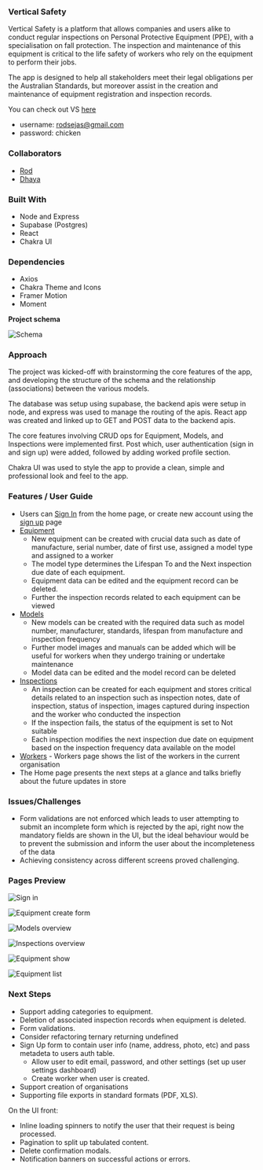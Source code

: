 ### Vertical Safety

Vertical Safety is a platform that allows companies and users alike to conduct regular inspections on Personal Protective Equipment (PPE), with a specialisation on fall protection. The inspection and maintenance of this equipment is critical to the life safety of workers who rely on the equipment to perform their jobs.

The app is designed to help all stakeholders meet their legal obligations per the Australian Standards, but moreover assist in the creation and maintenance of equipment registration and inspection records.

You can check out VS [here](https://vs-app.netlify.app/#/signin)

- username: rodsejas@gmail.com
- password: chicken

### Collaborators


- [Rod](https://github.com/rodsejas)
- [Dhaya](https://github.com/Dhaya94)

### Built With

- Node and Express
- Supabase (Postgres)
- React
- Chakra UI

### Dependencies

- Axios
- Chakra Theme and Icons
- Framer Motion
- Moment

**Project schema**

![Schema](https://icxujcstmvzimkufacay.supabase.co/storage/v1/object/public/vs/readme/Schema.png?t=2022-05-31T13%3A22%3A03.557Z)

### Approach

The project was kicked-off with brainstorming the core features of the app, and developing the structure of the schema and the relationship (associations) between the various models.

The database was setup using supabase, the backend apis were setup in node, and express was used to manage the routing of the apis. React app was created and linked up to GET and POST data to the backend apis.

The core features involving CRUD ops for Equipment, Models, and Inspections were implemented first. Post which, user authentication (sign in and sign up) were added, followed by adding worked profile section.

Chakra UI was used to style the app to provide a clean, simple and professional look and feel to the app.

### **Features / User Guide**

- Users can [Sign In](https://vs-app.netlify.app/#/signin) from the home page, or create new account using the [sign up](https://vs-app.netlify.app/#/signup) page
- [Equipment](https://vs-app.netlify.app/#/equipments)
  - New equipment can be created with crucial data such as date of manufacture, serial number, date of first use, assigned a model type and assigned to a worker
  - The model type determines the Lifespan To and the Next inspection due date of each equipment.
  - Equipment data can be edited and the equipment record can be deleted.
  - Further the inspection records related to each equipment can be viewed
- [Models](https://vs-app.netlify.app/#/models)
  - New models can be created with the required data such as model number, manufacturer, standards, lifespan from manufacture and inspection frequency
  - Further model images and manuals can be added which will be useful for workers when they undergo training or undertake maintenance
  - Model data can be edited and the model record can be deleted
- [Inspections](https://vs-app.netlify.app/#/inspections)
  - An inspection can be created for each equipment and stores critical details related to an inspection such as inspection notes, date of inspection, status of inspection, images captured during inspection and the worker who conducted the inspection
  - If the inspection fails, the status of the equipment is set to Not suitable
  - Each inspection modifies the next inspection due date on equipment based on the inspection frequency data available on the model
- [Workers](https://vs-app.netlify.app/#/workers) - Workers page shows the list of the workers in the current organisation
- The Home page presents the next steps at a glance and talks briefly about the future updates in store

### Issues/Challenges

- Form validations are not enforced which leads to user attempting to submit an incomplete form which is rejected by the api, right now the mandatory fields are shown in the UI, but the ideal behaviour would be to prevent the submission and inform the user about the incompleteness of the data
- Achieving consistency across different screens proved challenging.

### Pages Preview

![Sign in](https://icxujcstmvzimkufacay.supabase.co/storage/v1/object/public/vs/readme/vs1?t=2022-05-31T13%3A17%3A54.081Z)

![Equipment create form](https://icxujcstmvzimkufacay.supabase.co/storage/v1/object/public/vs/readme/vs2?t=2022-05-31T13%3A18%3A02.756Z)

![Models overview](https://icxujcstmvzimkufacay.supabase.co/storage/v1/object/public/vs/readme/vs3?t=2022-05-31T13%3A20%3A39.123Z)

![Inspections overview](https://icxujcstmvzimkufacay.supabase.co/storage/v1/object/public/vs/readme/vs4?t=2022-05-31T13%3A21%3A02.726Z)

![Equipment show](https://icxujcstmvzimkufacay.supabase.co/storage/v1/object/public/vs/readme/vs5?t=2022-05-31T13%3A21%3A25.861Z)

![Equipment list](https://icxujcstmvzimkufacay.supabase.co/storage/v1/object/public/vs/readme/vs6?t=2022-05-31T13%3A21%3A37.715Z)

### Next Steps

- Support adding categories to equipment.
- Deletion of associated inspection records when equipment is deleted.
- Form validations.
- Consider refactoring ternary returning undefined
- Sign Up form to contain user info (name, address, photo, etc) and pass metadeta to users auth table.
  - Allow user to edit email, password, and other settings (set up user settings dashboard)
  - Create worker when user is created.
- Support creation of organisations
- Supporting file exports in standard formats (PDF, XLS).

On the UI front:

- Inline loading spinners to notify the user that their request is being processed.
- Pagination to split up tabulated content.
- Delete confirmation modals.
- Notification banners on successful actions or errors.
